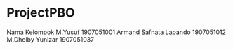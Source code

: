 # ProjectPBO
Nama Kelompok
M.Yusuf 1907051001
Armand Safnata Lapando 1907051012
M.Dhelby Yunizar 1907051037


